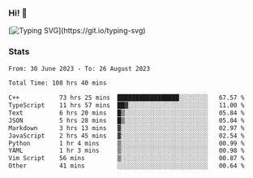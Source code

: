 ### Hi!  👋

[![Typing SVG](https://readme-typing-svg.herokuapp.com?font=Fira+Code&pause=1000&width=435&lines=Hello!+I'm+Texiwustion.)](https://git.io/typing-svg)

### Stats

<!--START_SECTION:waka-->

```txt
From: 30 June 2023 - To: 26 August 2023

Total Time: 108 hrs 40 mins

C++           73 hrs 25 mins  █████████████████░░░░░░░░   67.57 %
TypeScript    11 hrs 57 mins  ██▓░░░░░░░░░░░░░░░░░░░░░░   11.00 %
Text          6 hrs 20 mins   █▒░░░░░░░░░░░░░░░░░░░░░░░   05.84 %
JSON          5 hrs 28 mins   █▒░░░░░░░░░░░░░░░░░░░░░░░   05.04 %
Markdown      3 hrs 13 mins   ▓░░░░░░░░░░░░░░░░░░░░░░░░   02.97 %
JavaScript    2 hrs 45 mins   ▓░░░░░░░░░░░░░░░░░░░░░░░░   02.54 %
Python        1 hr 4 mins     ▒░░░░░░░░░░░░░░░░░░░░░░░░   00.99 %
YAML          1 hr 3 mins     ▒░░░░░░░░░░░░░░░░░░░░░░░░   00.98 %
Vim Script    56 mins         ▒░░░░░░░░░░░░░░░░░░░░░░░░   00.87 %
Other         41 mins         ░░░░░░░░░░░░░░░░░░░░░░░░░   00.64 %
```

<!--END_SECTION:waka-->
